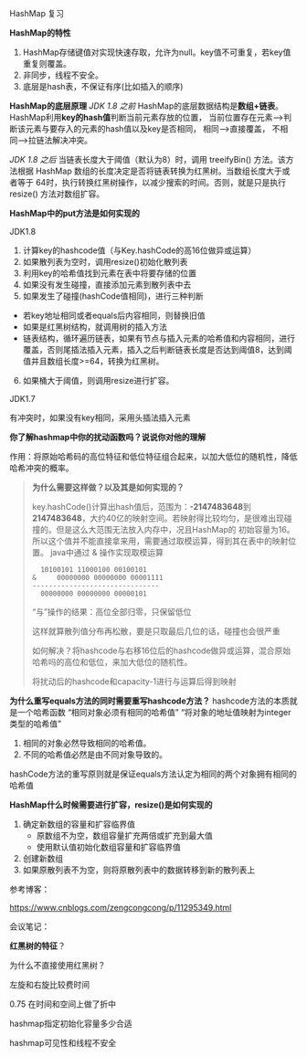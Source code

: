 HashMap 复习

**HashMap的特性**

1. HashMap存储键值对实现快速存取，允许为null。key值不可重复，若key值重复则覆盖。
2. 非同步，线程不安全。
3. 底层是hash表，不保证有序(比如插入的顺序)



**HashMap的底层原理**
*JDK 1.8 之前*
HashMap的底层数据结构是**数组+链表**。
HashMap利用**key的hash值**判断当前元素存放的位置，
当前位置存在元素-->判断该元素与要存入的元素的hash值以及key是否相同，
	相同-->直接覆盖，
	不相同-->拉链法解决冲突。

*JDK 1.8 之后*
当链表长度大于阈值（默认为8）时，调用 treeifyBin() 方法。该方法根据 HashMap 数组的长度决定是否将链表转换为红黑树。当数组长度大于或者等于 64时，执行转换红黑树操作，以减少搜索的时间。否则，就是只是执行 resize() 方法对数组扩容。



**HashMap中的put方法是如何实现的**

JDK1.8

1. 计算key的hashcode值（与Key.hashCode的高16位做异或运算）
2. 如果散列表为空时，调用resize()初始化散列表
3. 利用key的哈希值找到元素在表中将要存储的位置
4. 如果没有发生碰撞，直接添加元素到散列表中去
5. 如果发生了碰撞(hashCode值相同)，进行三种判断
  * 若key地址相同或者equals后内容相同，则替换旧值
  * 如果是红黑树结构，就调用树的插入方法
  * 链表结构，循环遍历链表，如果有节点与插入元素的哈希值和内容相同，进行覆盖，否则尾插法插入元素，插入之后判断链表长度是否达到阈值8，达到阈值并且数组长度>=64，转换为红黑树。
6. 如果桶大于阈值，则调用resize进行扩容。

JDK1.7

有冲突时，如果没有key相同，采用头插法插入元素



**你了解hashmap中你的扰动函数吗？说说你对他的理解**

作用：将原始哈希码的高位特征和低位特征组合起来，以加大低位的随机性，降低哈希冲突的概率。

> **为什么需要这样做？以及其是如何实现的？**
>
> key.hashCode()计算出hash值后，范围为：**-2147483648**到**2147483648**，大约40亿的映射空间。若映射得比较均匀，是很难出现碰撞的。但是这么大范围无法放入内存中，况且HashMap的 初始容量为16。所以这个值并不能直接拿来用，需要通过取模运算，得到其在表中的映射位置。
> java中通过 & 操作实现取模运算
> ```
> 	10100101 11000100 00100101
> & 	00000000 00000000 00001111
> -------------------------------
> 	00000000 00000000 00000101
>   ```
> “与”操作的结果：高位全部归零，只保留低位
> 
> 这样就算散列值分布再松散，要是只取最后几位的话，碰撞也会很严重
>
> 如何解决？将hashcode与右移16位后的hashcode做异或运算，混合原始哈希吗的高位和低位，来加大低位的随机性。
>
> 将扰动后的hashcode和capacity-1进行与运算后得到映射



**为什么重写equals方法的同时需要重写hashcode方法？**
hashcode方法的本质就是一个哈希函数
“相同对象必须有相同的哈希值”
“将对象的地址值映射为integer类型的哈希值”

1. 相同的对象必然导致相同的哈希值。
2. 不同的哈希值必然是由不同对象导致的。

hashCode方法的重写原则就是保证equals方法认定为相同的两个对象拥有相同的哈希值



**HashMap什么时候需要进行扩容，resize()是如何实现的**

1. 确定新数组的容量和扩容临界值
   * 原数组不为空，数组容量扩充两倍或扩充到最大值
   * 使用默认值初始化数组容量和扩容临界值
2. 创建新数组
3. 如果原散列表不为空，则将原散列表中的数据转移到新的散列表上






参考博客：

https://www.cnblogs.com/zengcongcong/p/11295349.html







会议笔记：

**红黑树的特征**？



为什么不直接使用红黑树？

左旋和右旋比较费时间



0.75 在时间和空间上做了折中



hashmap指定初始化容量多少合适



hashmap可见性和线程不安全 
